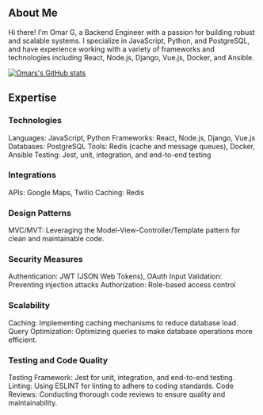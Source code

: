 ## About Me
Hi there! I'm Omar G, a Backend Engineer with a passion for building robust and scalable systems. I specialize in JavaScript, Python, and PostgreSQL, and have experience working with a variety of frameworks and technologies including React, Node.js, Django, Vue.js, Docker, and Ansible.


[![Omars's GitHub stats](https://github-readme-stats.vercel.app/api?username=ogurashi)](https://github.com/anuraghazra/github-readme-stats)

## Expertise
### Technologies
  Languages: JavaScript, Python
  Frameworks: React, Node.js, Django, Vue.js
  Databases: PostgreSQL
  Tools: Redis (cache and message queues), Docker, Ansible
  Testing: Jest, unit, integration, and end-to-end testing
### Integrations
  APIs: Google Maps, Twilio
  Caching: Redis
### Design Patterns
  MVC/MVT: Leveraging the Model-View-Controller/Template pattern for clean and maintainable code.
### Security Measures
  Authentication: JWT (JSON Web Tokens), OAuth
  Input Validation: Preventing injection attacks
  Authorization: Role-based access control
### Scalability
  Caching: Implementing caching mechanisms to reduce database load.
  Query Optimization: Optimizing queries to make database operations more efficient.
### Testing and Code Quality
  Testing Framework: Jest for unit, integration, and end-to-end testing.
  Linting: Using ESLINT for linting to adhere to coding standards.
  Code Reviews: Conducting thorough code reviews to ensure quality and maintainability.

